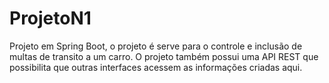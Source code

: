 # ProjetoN1
Projeto em Spring Boot, o projeto é serve para o controle e inclusão de multas de transito a um carro. O projeto também possui uma API REST que possibilita que outras interfaces acessem as informações criadas aqui.
